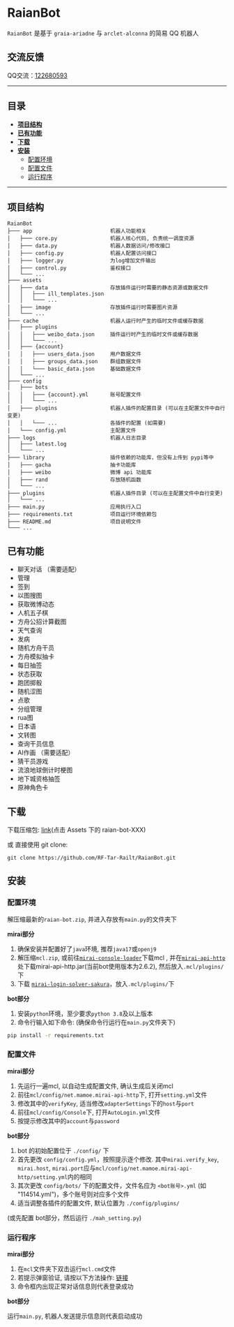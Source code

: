# RaianBot

`RaianBot` 是基于 `graia-ariadne` 与 `arclet-alconna` 的简易 QQ 机器人 

## 交流反馈

QQ交流：[122680593](https://jq.qq.com/?_wv=1027&k=lhxRkibY)

---

## 目录

+ **[项目结构](#项目结构)**
+ **[已有功能](#已有功能)**
+ **[下载](#下载)**
+ **[安装](#安装)**
  + [配置环境](#配置环境)
  + [配置文件](#配置文件)
  + [运行程序](#运行程序)

---

## 项目结构

```
RaianBot
├─── app                         机器人功能相关
│   ├─── core.py                 机器人核心代码, 负责统一调度资源
│   ├─── data.py                 机器人数据访问/修改接口
│   ├─── config.py               机器人配置访问接口
│   ├─── logger.py               为log增加文件输出
│   ├─── control.py              鉴权接口
│   └─── ...
├─── assets
│   ├─── data                    存放插件运行时需要的静态资源或数据文件
│   │   ├─── ill_templates.json  
│   │   └─── ...
│   ├─── image                   存放插件运行时需要图片资源
│   └─── ...
├─── cache                       机器人运行时产生的临时文件或缓存数据
│   ├─── plugins 
│   │   ├─── weibo_data.json     插件运行时产生的临时文件或缓存数据
│   │   └─── ...
│   ├─── {account}
│   │   ├─── users_data.json     用户数据文件
│   │   ├─── groups_data.json    群组数据文件
│   │   └─── basic_data.json     基础数据文件
│   └─── ...
├─── config
│   ├─── bots
│   │   ├─── {account}.yml       账号配置文件
│   │   └─── ...
│   ├─── plugins                 机器人插件的配置目录 (可以在主配置文件中自行变更)
│   │   └─── ...                 各插件的配置 (如需要)
│   └─── config.yml              主配置文件
├─── logs                        机器人日志目录
│   ├─── latest.log
│   └─── ...
├─── library                     插件依赖的功能库，但没有上传到 pypi等中
│   ├─── gacha                   抽卡功能库
│   ├─── weibo                   微博 api 功能库
│   ├─── rand                    存放随机函数
│   └─── ...
├─── plugins                     机器人插件目录 (可以在主配置文件中自行变更)
│   └─── ...
├─── main.py                     应用执行入口
├─── requirements.txt            项目运行环境依赖包
├─── README.md                   项目说明文件
└─── ...  
```

## 已有功能

- 聊天对话 （需要适配）
- 管理
- 签到
- 以图搜图
- 获取微博动态
- 人机五子棋
- 方舟公招计算截图
- 天气查询
- 发病
- 随机方舟干员
- 方舟模拟抽卡
- 每日抽签
- 状态获取
- 跑团掷骰
- 随机涩图
- 点歌
- 分组管理
- rua图
- 日本语
- 文转图
- 查询干员信息
- AI作画 （需要适配）
- 猜干员游戏
- 流浪地球倒计时梗图
- 地下城资格抽签
- 原神角色卡

## 下载

下载压缩包: [link](https://github.com/RF-Tar-Railt/RaianBot/releases/latest)(点击 Assets 下的 raian-bot-XXX)

或 直接使用 git clone:
```shell
git clone https://github.com/RF-Tar-Railt/RaianBot.git
```

## 安装

### 配置环境
解压缩最新的`raian-bot.zip`, 并进入存放有`main.py`的文件夹下

**mirai部分**
1. 确保安装并配置好了`java`环境, 推荐`java17`或`openj9`
2. 解压缩`mcl.zip`, 或前往[`mirai-console-loader`](https://github.com/iTXTech/mirai-console-loader)下载mcl
, 并在[`mirai-api-http`](https://github.com/project-mirai/mirai-api-http/releases)处下载mirai-api-http.jar(当前bot使用版本为2.6.2), 然后放入`.mcl/plugins/`下
3. 下载 [`mirai-login-solver-sakura`](https://github.com/KasukuSakura/mirai-login-solver-sakura)，放入`.mcl/plugins/`下

**bot部分**
1. 安装`python`环境，至少要求`python 3.8`及以上版本
2. 命令行输入如下命令: (确保命令行运行在`main.py`文件夹下)

```bash
pip install -r requirements.txt
```

### 配置文件

**mirai部分**
1. 先运行一遍mcl, 以自动生成配置文件, 确认生成后关闭mcl
2. 前往`mcl/config/net.mamoe.mirai-api-http`下, 打开`setting.yml`文件
3. 修改其中的`verifyKey`, 适当修改`adapterSettings`下的`host`与`port`
4. 前往`mcl/config/Console`下, 打开`AutoLogin.yml`文件
5. 按提示修改其中的`account`与`password`

**bot部分**
1. bot 的初始配置位于 `./config/` 下
2. 首先更改 `config/config.yml`，按照提示逐个修改. 其中`mirai.verify_key`, `mirai.host`, `mirai.port`应与`mcl/config/net.mamoe.mirai-api-http/setting.yml`内的相同
3. 其次更改 `config/bots/` 下的配置文件，文件名应为 `<bot账号>.yml` (如 "114514.yml")，多个账号则对应多个文件
4. 适当调整各插件的配置文件, 默认位置为 `./config/plugins/`

(或先配置 bot部分，然后运行 `./mah_setting.py`)
### 运行程序

**mirai部分**
1. 在`mcl`文件夹下双击运行`mcl.cmd`文件
2. 若提示弹窗验证, 请按以下方法操作: [链接](https://docs.mirai.mamoe.net/mirai-login-solver-selenium)
3. 命令框内出现正常对话信息则代表登录成功

**bot部分**

运行`main.py`, 机器人发送提示信息则代表启动成功

